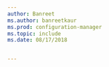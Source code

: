 ```yaml
---
author: Banreet
ms.author: banreetkaur
ms.prod: configuration-manager
ms.topic: include
ms.date: 08/17/2018


---
```


